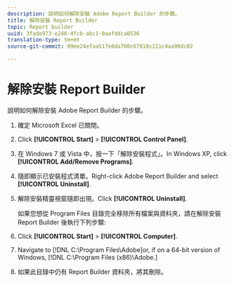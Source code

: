 ```yaml
---
description: 說明如何解除安裝 Adobe Report Builder 的步驟。
title: 解除安裝 Report Builder
topic: Report builder
uuid: 3fade973-e246-4fcb-abc1-0aafddca0536
translation-type: tm+mt
source-git-commit: 99ee24efaa517e8da700c67818c111c4aa90dc02

---
```



# 解除安裝 Report Builder

說明如何解除安裝 Adobe Report Builder 的步驟。

1. 確定 Microsoft Excel 已關閉。
1. Click **[!UICONTROL Start]** &gt; **[!UICONTROL Control Panel]**.
1. 在 Windows 7 或 Vista 中，按一下「解除安裝程式」。In Windows XP, click **[!UICONTROL Add/Remove Programs]**.
1. 隨即顯示已安裝程式清單。Right-click Adobe Report Builder and select **[!UICONTROL Uninstall]**.
1. 解除安裝精靈視窗隨即出現。Click **[!UICONTROL Uninstall]**.

   如果您想從 Program Files 目錄完全移除所有檔案與資料夾，請在解除安裝 Report Builder 後執行下列步驟:
1. Click **[!UICONTROL Start]** &gt; **[!UICONTROL Computer]**.
1. Navigate to [!DNL C:\Program Files\Adobe\]or, if on a 64-bit version of Windows, [!DNL C:\Program Files (x86)\Adobe.]
1. 如果此目錄中仍有 Report Builder 資料夾，將其刪除。
